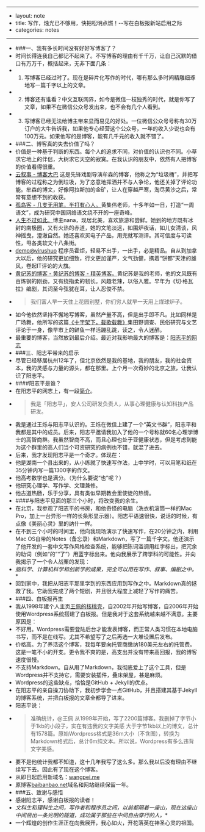 - --
- layout: note
- title: 写作，烛光已不够用，快把松明点燃！--写在白板报新站启用之际
- categories: notes
- --
- ###一、我有多长时间没有好好写博客了？
- 时间长得连我自己都记不起来了。不写博客的理由有千千万，让自己沉默的借口有万万千，概括起来，无非下面几条：
- 1. 写博客已经过时了。现在是碎片化写作的时代，哪有那么多时间精雕细琢地写一篇千字以上的文章。
- 2. 博客还有谁看？中文互联网界，如今是微信一枝独秀的时代，就是你写了文章，如果不在微信公众号发出来，也不会有几个人看到。
- 3. 写博客已经无法给博主带来显而易见的好处。一位微信公众号号称有30万订户的大牛告诉我，如果他专心经营这个公众号，一年的收入少说也会有100万元。如果他写的是博客，能有几千元的收入就不错了。
- ###二、博客真的失去价值了吗？
- 价值是一种基于判断的东西。每个人的追求不同，对价值的认识也不同。小草求它地上的伴侣，大树求它天空的寂寞。在我认识的朋友中，依然有人把博客的价值看得很重。
- [云叙事 - 博客大巴](http://cloud-polt.blogbus.com/) 这是先锋戏剧导演牟森的博客，他称之为“垃圾桶”，并把写博客的过程称之为倒垃圾，为了恣意地挥洒并不与人争论，他还关掉了评论功能。牟森的博文，好像阿拉斯加的金矿，让人在穿越严寒，淘尽黄沙之后，常常有意想不到的收获。
- [孤岛客 - 几支无用笔，半打有心人。](http://blog.huangjiwei.com/)黄集伟老师，十多年如一日，打造“一周语文”，成为研究中国网络语文绕不开的一座奇峰。
- [人生不过如此。](http://nana.blog.paowang.net/)博主nana，现居北美，喜欢旅游和尝鲜。她到的地方既有冰封的南极圈，又有火热的赤道，她的文笔淡远，如围炉夜话，如儿女清谈，风神摇曳，澄澈自然。她还喜欢买电子产品，用完就写测评。其可信度与可读性，甩各类软文十八条街。
- [demo@virushuo](http://blog.devep.net/virushuo/) 程序员霍炬，轻易不出手，一出手，必是精品。自从到加拿大以后，他的研究更加细致，行文更加谨严，文气劲健，携着“饼都”天津的雄风，卷起IT评论的大旗。
- [黄纪苏的博客 - 黄纪苏的博客 - 精英博客。](http://blog.voc.com.cn/huangjisu/)黄纪苏是我的老师，他的文风既有百炼钢的刚劲，又有绕指柔的韧长。风趣老辣，以俗入雅。早年为《切·格瓦拉》编剧，其词至今弦犹在耳，让人忍俊不禁。
- >我们富人早一天住上花园别墅，你们穷人就早一天用上煤球炉子。
- 如今他依然坚持不懈地写博客，虽然产量不高，但是出手即不凡。比如同样是广场舞，他所写的这篇[《十字架下，载歌载舞》](http://blog.voc.com.cn/blog_showone_type_blog_id_834848_p_1.html)集田野调查、民俗研究与文艺评论于一身，像早市上的鲜鱼一样活蹦乱跳，读之，令人迷醉。
- 最重要的博客，当然放到最后介绍。最近对我影响最大的博客是：[阳志平的网志](http://www.yangzhiping.com/)
- ###三、阳志平带来的启示
- 尽管已经移居杭州12年了，但北京依然是我的基地，我的朋友，我的社会资本，我的灵感与力量的源头，都在那里。上个月一次奇妙的北京之旅，让我认识了阳志平。
- ####阳志平是谁？
- 在阳志平的网志上，有一段[简介](http://www.yangzhiping.com/info/contact.html)。
- >我是「阳志平」，安人公司研发负责人，从事心理健康与认知科技产品研发。
- 我是通过王烁与阳志平认识的。王烁在微信上建了一个“英文书群”，阳志平和我都是其中的成员。后来，阳志平邀请我加入了他的一个号称就60名心理学博士的高智商群。我虽然智商不高，而且心理也处于亚健康状态，但是考虑到能为这个群里的高人们当个可资研究的病例也不错，就混了进去。
- 后来，我才发现阳志平是一个奇才。体现在：
- 他是湖南一个县出来的，从小练就了快速写作法，上中学时，可以用笔和纸在35分钟内写一篇1300字的作文。
- 他高考数学也是满分。（为什么要说“也”呢？）
- 他研究心理学、写作学、文理兼修。
- 他古道热肠，乐于分享，具有类似早期教会里使徒的热情。
- ####与阳志平见面的那三个小时，将改变我的余生。
- 在北京，我参观了阳志平的书房，和他奇怪的电脑（洗衣机滚筒一样的Mac Pro，加上一台异形一样的长条形显示器）。阳志平语速很快，说话的时候，有点像《美丽心灵》里的纳什一样。
- 在不到三个小时的时间里，他向我现场演示了快速写作，在20分钟之内，利用Mac OS自带的Notes（备忘录）和Markdown，写了一篇千字文。他还演示了他开发的一套中文写作风格检查系统，能够把陈词滥调用红字标出，把冗余的助词（例如“的”“了”）用蓝字标出来。他向我展示了跨学科的可能性。并向我揭示了一个令人战栗的发现：
- *脑科学、计算机科学和创新学的成果，完全可以用在写作、叙事、编剧之中。**
- 回到家中，我把从阳志平那里学到的东西应用到写作之中。Markdown真的拯救了我。它助我完成了两个短剧，并且很大程度上减轻了写作的痛苦。
- ###四、白板报再生
- 我从1998年建个人主页[王佩的核桃壳](http://www.baibanbao.net/zhanglu/heibanbao/wangpei/)，自2002年开始写博客，自2006年开始使用Wordpress系统搭建了白板报。但是我对于这套系统越来越不满意。主要原因是：
- 不好用。Wordpress需要登陆后台才能发表博客，而正常人类习惯在本地电脑书写，而不是在线写。尤其不希望写了之后再选一大堆设置后发布。
- 价格高。为了养活这个博客，我每年要向托管商缴纳180美元左右的托管费。这是一笔不小的开支。更令我不爽的是，高支出并没有带来高回报，我的博客速度很慢。
- 不支持Markdown。自从用了Markdown，我彻底爱上了这个工具，但是Wordpress并不支持它，需要安装插件，叠床架屋，甚是麻烦。
- Wordpress的这些缺点，恰恰是GitHub + Jekyll的优点。
- 在阳志平的亲自操刀协助下，我初步学会一点GitHub，并且搭建其基于Jekyll的博客系统，并把白板报的文章全都导了进来。
- 阳志平说：
- >准确统计，@王佩 从1999年开始，写了2200篇博客。我删掉了字节小于1kb的小段子，实在有违我的文字美感 大于字节1kb以上的博文，总计有1578篇。原始Wordpress格式是36m大小（不含图），转换为Markdown格式后，总计6m纯文本。所以说，Wordpress有多么违背文字美感。
- 要不是他统计我都不知道，这十几年我写了这么多。那么我以后没有理由不继续写下去。因此有了现在这个博客。
- 从即日起启用新域名：[wangpei.me](wangpei.me)
- 原博客[baibanbao.net](www.baibanbao.net)域名和网站继续保留一年。
- ###五、致谢与感悟
- 感谢阳志平，感谢白板报的读者！
- *文科生和理科生之间，写作者和程序员之间，以前都隔着一座山，现在这座山中间凿出一条光明的隧道，成功属于那些在中间自由穿行的人。**
- 一个辉煌的创作生涯正在向我展开，我心如火，开花落英在神圣心灵的祖国。
